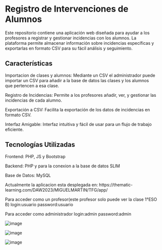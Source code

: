 <h1>Registro de Intervenciones de Alumnos</h1>
<p>Este repositorio contiene una aplicación web diseñada para ayudar a los profesores a registrar y gestionar incidencias con los alumnos. La plataforma permite almacenar información sobre incidencias específicas y exportarlas en formato CSV para su fácil análisis y seguimiento.</p>

<h2>Características</h2>
<p>Importacion de clases y alumnos: Mediante un CSV el administrador puede importar un CSV para añadir a la base de datos las clases y los alumnos que pertencen a esa clase.</p>
<p>Registro de Incidencias: Permite a los profesores añadir, ver, y gestionar las incidencias de cada alumno.</p>
<p>Exportación a CSV: Facilita la exportación de los datos de incidencias en formato CSV.</p>
<p>Interfaz Amigable: Interfaz intuitiva y fácil de usar para un flujo de trabajo eficiente.</p>
<h2>Tecnologías Utilizadas</h2>
<p>Frontend: PHP, JS y Bootstrap</p>
<p>Backend: PHP y para la conexion a la base de datos SLIM</p>
<p>Base de Datos: MySQL</p>

<p>Actualmente la aplicacion esta desplegada en: https://thematic-learning.com/DAW2023/MIGUELMARTIN/TFG/app/</p>
<p>Para acceder como un profesor(este profesor solo puede ver la clase 1°ESO B) login:usuario password:usuario</p>
<p>Para acceder como administrador  login:admin password:admin</p>

![image](https://github.com/user-attachments/assets/1ba98f7f-cb53-4ab1-b26d-61809c76add9)

![image](https://github.com/user-attachments/assets/32a9252c-8a7b-4142-9740-bd5260a86b83)

![image](https://github.com/user-attachments/assets/b06692e4-fdb5-484b-bd17-71ad35a83e45)
